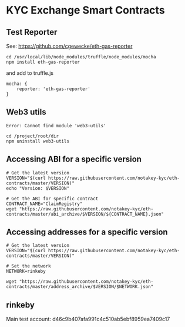 # KYC Exchange Smart Contracts

## Test Reporter

See: https://github.com/cgewecke/eth-gas-reporter

    cd /usr/local/lib/node_modules/truffle/node_modules/mocha
    npm install eth-gas-reporter

and add to truffle.js

    mocha: {
        reporter: 'eth-gas-reporter'
    }
    
## Web3 utils

    Error: Cannot find module 'web3-utils'

```
cd /project/root/dir
npm uninstall web3-utils
```

## Accessing ABI for a specific version

    # Get the latest version
    VERSION="$(curl https://raw.githubusercontent.com/notakey-kyc/eth-contracts/master/VERSION)"
    echo "Version: $VERSION"

    # Get the ABI for specific contract
    CONTRACT_NAME="ClaimRegistry"
    wget "https://raw.githubusercontent.com/notakey-kyc/eth-contracts/master/abi_archive/$VERSION/${CONTRACT_NAME}.json"

## Accessing addresses for a specific version

    # Get the latest version
    VERSION="$(curl https://raw.githubusercontent.com/notakey-kyc/eth-contracts/master/VERSION)"

    # Set the network
    NETWORK=rinkeby

    wget "https://raw.githubusercontent.com/notakey-kyc/eth-contracts/master/address_archive/$VERSION/$NETWORK.json"

## rinkeby

Main test account: d46c9b407afa991c4c510ab5ebf8959ea7409c17
